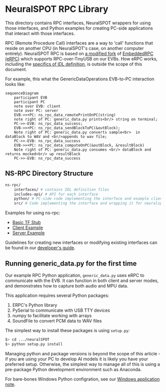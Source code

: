 # NeuralSPOT RPC Library
This directory contains RPC interfaces, NeuralSPOT wrappers for using those interfaces, and Python examples for creating PC-side applications that interact with those interfaces.

RPC (Remote Procedure Call) interfaces are a way to 'call' functions that reside on another CPU (in NeuralSPOT's case, on another computer entirely). NeuralSPOT RPC is based on [a modified fork](https://github.com/AmbiqAI/erpc) of [EmbeddedRPC (eRPC)](https://github.com/EmbeddedRPC/erpc) which supports RPC-over-TinyUSB on our EVBs. How eRPC works, including the [specifics of IDL definition](https://github.com/EmbeddedRPC/erpc/wiki/IDL-Reference), is outside the scope of this document.

For example, this what the GenericDataOperations EVB-to-PC interaction looks like:

```mermaid
sequenceDiagram
    participant EVB
    participant PC
    note over EVB: client
    note over PC: server
    EVB->>+PC: ns_rpc_data_remotePrintOnPC(string)
    note right of PC: generic_data.py prints<br/> string on terminal;
    PC->>-EVB: ns_rpc_data_success;
    EVB->>+PC: ns_rpc_data_sendBlockToPC(&outBlock);
    Note right of PC: generic_data.py converts sample<br>  in dataBlock to WAV and <br/>appends to wav file;
    PC->>-EVB: ns_rpc_data_success
    EVB->>+PC: ns_rpc_data_computeOnPC(&outBlock, &resultBlock)
    Note right of PC: generic_data.py consumes <br/> dataBlock and returns mocked<br/> up resultBlock
    PC->>-EVB: ns_rpc_data_success
```

## NS-RPC Directory Structure
```bash
ns-rpc/
	interfaces/ # contains IDL definition files
	includes-api/ # API for each interface
	python/ # PC-side code implementing the interface and example client/servers using it
	src/ # Code implementing the interface and wrapping it for neuralspot
```
Examples for using ns-rpc:

- [Basic TF Stub](../../examples/basic_tf_stub/README.md)
- [Client Example](https://github.com/AmbiqAI/neuralSPOT/examples/rpc_client/README.md)
- [Server Example](https://github.com/AmbiqAI/neuralSPOT/examples/rpc_server/README.md)

Guidelines for creating new interfaces or modifying existing interfaces can be found in our [developer's guide](https://github.com/AmbiqAI/neuralSPOT/docs/developer_guide.md#neuralspot-developers-guide).

## Running generic_data.py for the first time
Our example RPC Python application, `generic_data.py` uses eRPC to communicate with the EVB. It can function in both client and server modes, and demonstrates how to capture both audio and MPU data.

This application requires several Python packages:
1. ERPC's Python library
2. PySerial to communicate with USB TTY devices
3. numpy to facilitate working with arrays
4. SoundFile to convert PCM data to WAV files

The simplest way to install these packages is using `setup.py`:

```bash
$> cd .../neuralSPOT
$> python setup.py install
```

Managing python and package versions is beyond the scope of this article - if you are using your PC to develop AI models it is likely you have your preferred setup. Otherwise, the simplest way to manage all of this is using a pre-package Python development environment such as Anaconda.

For bare-bones Windows Python configration, see our [Windows application note](../../docs/Application-Note-neuralSPOT-and-Windows.md).
